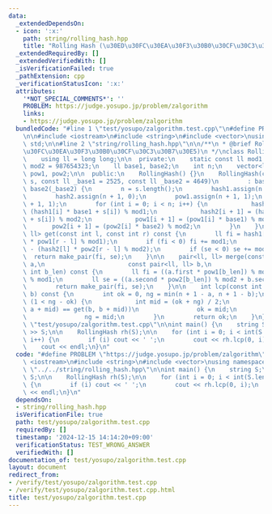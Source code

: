 ```yaml
---
data:
  _extendedDependsOn:
  - icon: ':x:'
    path: string/rolling_hash.hpp
    title: "Rolling Hash (\u30ED\u30FC\u30EA\u30F3\u30B0\u30CF\u30C3\u30B7\u30E5)"
  _extendedRequiredBy: []
  _extendedVerifiedWith: []
  _isVerificationFailed: true
  _pathExtension: cpp
  _verificationStatusIcon: ':x:'
  attributes:
    '*NOT_SPECIAL_COMMENTS*': ''
    PROBLEM: https://judge.yosupo.jp/problem/zalgorithm
    links:
    - https://judge.yosupo.jp/problem/zalgorithm
  bundledCode: "#line 1 \"test/yosupo/zalgorithm.test.cpp\"\n#define PROBLEM \"https://judge.yosupo.jp/problem/zalgorithm\"\
    \n\n#include <iostream>\n#include <string>\n#include <vector>\nusing namespace\
    \ std;\n\n#line 2 \"string/rolling_hash.hpp\"\n\n/**\n * @brief Rolling Hash (\u30ED\
    \u30FC\u30EA\u30F3\u30B0\u30CF\u30C3\u30B7\u30E5)\n */\nclass RollingHash {\n\
    \    using ll = long long;\n\n  private:\n    static const ll mod1 = 888888901,\
    \ mod2 = 987654323;\n    ll base1, base2;\n    int n;\n    vector<ll> hash1, hash2,\
    \ pow1, pow2;\n\n  public:\n    RollingHash() {}\n    RollingHash(const string&\
    \ s, const ll _base1 = 2525, const ll _base2 = 4649)\n        : base1(_base1),\
    \ base2(_base2) {\n        n = s.length();\n        hash1.assign(n + 1, 0);\n\
    \        hash2.assign(n + 1, 0);\n        pow1.assign(n + 1, 1);\n        pow2.assign(n\
    \ + 1, 1);\n        for (int i = 0; i < n; i++) {\n            hash1[i + 1] =\
    \ (hash1[i] * base1 + s[i]) % mod1;\n            hash2[i + 1] = (hash2[i] * base2\
    \ + s[i]) % mod2;\n            pow1[i + 1] = (pow1[i] * base1) % mod1;\n     \
    \       pow2[i + 1] = (pow2[i] * base2) % mod2;\n        }\n    }\n\n    pair<ll,\
    \ ll> get(const int l, const int r) const {\n        ll fi = hash1[r] - (hash1[l]\
    \ * pow1[r - l] % mod1);\n        if (fi < 0) fi += mod1;\n        ll se = hash2[r]\
    \ - (hash2[l] * pow2[r - l] % mod2);\n        if (se < 0) se += mod2;\n      \
    \  return make_pair(fi, se);\n    }\n\n    pair<ll, ll> merge(const pair<ll, ll>\
    \ a,\n                       const pair<ll, ll> b,\n                       const\
    \ int b_len) const {\n        ll fi = ((a.first * pow1[b_len]) % mod1 + b.first)\
    \ % mod1;\n        ll se = ((a.second * pow2[b_len]) % mod2 + b.second) % mod2;\n\
    \        return make_pair(fi, se);\n    }\n\n    int lcp(const int a, const int\
    \ b) const {\n        int ok = 0, ng = min(n + 1 - a, n + 1 - b);\n        while\
    \ (1 < ng - ok) {\n            int mid = (ok + ng) / 2;\n            if (get(a,\
    \ a + mid) == get(b, b + mid))\n                ok = mid;\n            else\n\
    \                ng = mid;\n        }\n        return ok;\n    }\n};\n#line 9\
    \ \"test/yosupo/zalgorithm.test.cpp\"\n\nint main() {\n    string S;\n    cin\
    \ >> S;\n\n    RollingHash rh(S);\n\n    for (int i = 0; i < int(S.length());\
    \ i++) {\n        if (i) cout << ' ';\n        cout << rh.lcp(0, i);\n    }\n\
    \    cout << endl;\n}\n"
  code: "#define PROBLEM \"https://judge.yosupo.jp/problem/zalgorithm\"\n\n#include\
    \ <iostream>\n#include <string>\n#include <vector>\nusing namespace std;\n\n#include\
    \ \"../../string/rolling_hash.hpp\"\n\nint main() {\n    string S;\n    cin >>\
    \ S;\n\n    RollingHash rh(S);\n\n    for (int i = 0; i < int(S.length()); i++)\
    \ {\n        if (i) cout << ' ';\n        cout << rh.lcp(0, i);\n    }\n    cout\
    \ << endl;\n}\n"
  dependsOn:
  - string/rolling_hash.hpp
  isVerificationFile: true
  path: test/yosupo/zalgorithm.test.cpp
  requiredBy: []
  timestamp: '2024-12-15 14:14:20+09:00'
  verificationStatus: TEST_WRONG_ANSWER
  verifiedWith: []
documentation_of: test/yosupo/zalgorithm.test.cpp
layout: document
redirect_from:
- /verify/test/yosupo/zalgorithm.test.cpp
- /verify/test/yosupo/zalgorithm.test.cpp.html
title: test/yosupo/zalgorithm.test.cpp
---
```

